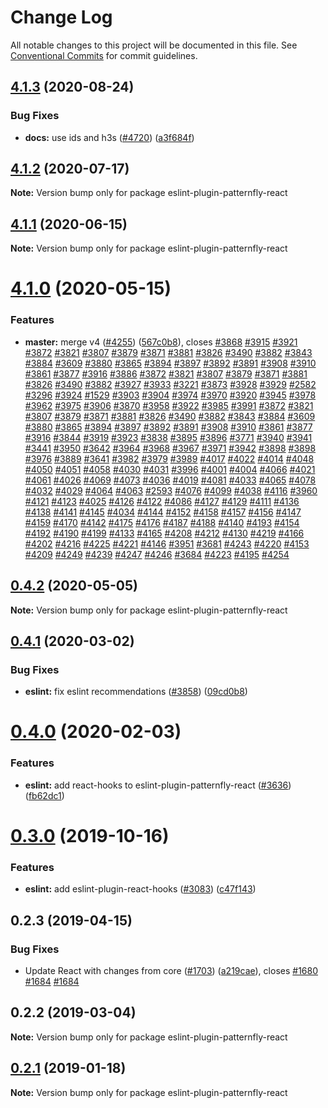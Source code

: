 # Change Log

All notable changes to this project will be documented in this file.
See [Conventional Commits](https://conventionalcommits.org) for commit guidelines.

## [4.1.3](https://github.com/patternfly/patternfly-react/compare/eslint-plugin-patternfly-react@4.1.2...eslint-plugin-patternfly-react@4.1.3) (2020-08-24)


### Bug Fixes

* **docs:** use ids and h3s ([#4720](https://github.com/patternfly/patternfly-react/issues/4720)) ([a3f684f](https://github.com/patternfly/patternfly-react/commit/a3f684fa23cfce3d8e79b86206773292790cec5c))





## [4.1.2](https://github.com/patternfly/patternfly-react/compare/eslint-plugin-patternfly-react@4.1.1...eslint-plugin-patternfly-react@4.1.2) (2020-07-17)

**Note:** Version bump only for package eslint-plugin-patternfly-react





## [4.1.1](https://github.com/patternfly/patternfly-react/compare/eslint-plugin-patternfly-react@4.1.0...eslint-plugin-patternfly-react@4.1.1) (2020-06-15)

**Note:** Version bump only for package eslint-plugin-patternfly-react





# [4.1.0](https://github.com/patternfly/patternfly-react/compare/eslint-plugin-patternfly-react@0.4.1...eslint-plugin-patternfly-react@4.1.0) (2020-05-15)


### Features

* **master:** merge v4 ([#4255](https://github.com/patternfly/patternfly-react/issues/4255)) ([567c0b8](https://github.com/patternfly/patternfly-react/commit/567c0b88b10d2cd629ce380745a24dacdf9dd3d1)), closes [#3868](https://github.com/patternfly/patternfly-react/issues/3868) [#3915](https://github.com/patternfly/patternfly-react/issues/3915) [#3921](https://github.com/patternfly/patternfly-react/issues/3921) [#3872](https://github.com/patternfly/patternfly-react/issues/3872) [#3821](https://github.com/patternfly/patternfly-react/issues/3821) [#3807](https://github.com/patternfly/patternfly-react/issues/3807) [#3879](https://github.com/patternfly/patternfly-react/issues/3879) [#3871](https://github.com/patternfly/patternfly-react/issues/3871) [#3881](https://github.com/patternfly/patternfly-react/issues/3881) [#3826](https://github.com/patternfly/patternfly-react/issues/3826) [#3490](https://github.com/patternfly/patternfly-react/issues/3490) [#3882](https://github.com/patternfly/patternfly-react/issues/3882) [#3843](https://github.com/patternfly/patternfly-react/issues/3843) [#3884](https://github.com/patternfly/patternfly-react/issues/3884) [#3609](https://github.com/patternfly/patternfly-react/issues/3609) [#3880](https://github.com/patternfly/patternfly-react/issues/3880) [#3865](https://github.com/patternfly/patternfly-react/issues/3865) [#3894](https://github.com/patternfly/patternfly-react/issues/3894) [#3897](https://github.com/patternfly/patternfly-react/issues/3897) [#3892](https://github.com/patternfly/patternfly-react/issues/3892) [#3891](https://github.com/patternfly/patternfly-react/issues/3891) [#3908](https://github.com/patternfly/patternfly-react/issues/3908) [#3910](https://github.com/patternfly/patternfly-react/issues/3910) [#3861](https://github.com/patternfly/patternfly-react/issues/3861) [#3877](https://github.com/patternfly/patternfly-react/issues/3877) [#3916](https://github.com/patternfly/patternfly-react/issues/3916) [#3886](https://github.com/patternfly/patternfly-react/issues/3886) [#3872](https://github.com/patternfly/patternfly-react/issues/3872) [#3821](https://github.com/patternfly/patternfly-react/issues/3821) [#3807](https://github.com/patternfly/patternfly-react/issues/3807) [#3879](https://github.com/patternfly/patternfly-react/issues/3879) [#3871](https://github.com/patternfly/patternfly-react/issues/3871) [#3881](https://github.com/patternfly/patternfly-react/issues/3881) [#3826](https://github.com/patternfly/patternfly-react/issues/3826) [#3490](https://github.com/patternfly/patternfly-react/issues/3490) [#3882](https://github.com/patternfly/patternfly-react/issues/3882) [#3927](https://github.com/patternfly/patternfly-react/issues/3927) [#3933](https://github.com/patternfly/patternfly-react/issues/3933) [#3221](https://github.com/patternfly/patternfly-react/issues/3221) [#3873](https://github.com/patternfly/patternfly-react/issues/3873) [#3928](https://github.com/patternfly/patternfly-react/issues/3928) [#3929](https://github.com/patternfly/patternfly-react/issues/3929) [#2582](https://github.com/patternfly/patternfly-react/issues/2582) [#3296](https://github.com/patternfly/patternfly-react/issues/3296) [#3924](https://github.com/patternfly/patternfly-react/issues/3924) [#1529](https://github.com/patternfly/patternfly-react/issues/1529) [#3903](https://github.com/patternfly/patternfly-react/issues/3903) [#3904](https://github.com/patternfly/patternfly-react/issues/3904) [#3974](https://github.com/patternfly/patternfly-react/issues/3974) [#3970](https://github.com/patternfly/patternfly-react/issues/3970) [#3920](https://github.com/patternfly/patternfly-react/issues/3920) [#3945](https://github.com/patternfly/patternfly-react/issues/3945) [#3978](https://github.com/patternfly/patternfly-react/issues/3978) [#3962](https://github.com/patternfly/patternfly-react/issues/3962) [#3975](https://github.com/patternfly/patternfly-react/issues/3975) [#3906](https://github.com/patternfly/patternfly-react/issues/3906) [#3870](https://github.com/patternfly/patternfly-react/issues/3870) [#3958](https://github.com/patternfly/patternfly-react/issues/3958) [#3922](https://github.com/patternfly/patternfly-react/issues/3922) [#3985](https://github.com/patternfly/patternfly-react/issues/3985) [#3991](https://github.com/patternfly/patternfly-react/issues/3991) [#3872](https://github.com/patternfly/patternfly-react/issues/3872) [#3821](https://github.com/patternfly/patternfly-react/issues/3821) [#3807](https://github.com/patternfly/patternfly-react/issues/3807) [#3879](https://github.com/patternfly/patternfly-react/issues/3879) [#3871](https://github.com/patternfly/patternfly-react/issues/3871) [#3881](https://github.com/patternfly/patternfly-react/issues/3881) [#3826](https://github.com/patternfly/patternfly-react/issues/3826) [#3490](https://github.com/patternfly/patternfly-react/issues/3490) [#3882](https://github.com/patternfly/patternfly-react/issues/3882) [#3843](https://github.com/patternfly/patternfly-react/issues/3843) [#3884](https://github.com/patternfly/patternfly-react/issues/3884) [#3609](https://github.com/patternfly/patternfly-react/issues/3609) [#3880](https://github.com/patternfly/patternfly-react/issues/3880) [#3865](https://github.com/patternfly/patternfly-react/issues/3865) [#3894](https://github.com/patternfly/patternfly-react/issues/3894) [#3897](https://github.com/patternfly/patternfly-react/issues/3897) [#3892](https://github.com/patternfly/patternfly-react/issues/3892) [#3891](https://github.com/patternfly/patternfly-react/issues/3891) [#3908](https://github.com/patternfly/patternfly-react/issues/3908) [#3910](https://github.com/patternfly/patternfly-react/issues/3910) [#3861](https://github.com/patternfly/patternfly-react/issues/3861) [#3877](https://github.com/patternfly/patternfly-react/issues/3877) [#3916](https://github.com/patternfly/patternfly-react/issues/3916) [#3844](https://github.com/patternfly/patternfly-react/issues/3844) [#3919](https://github.com/patternfly/patternfly-react/issues/3919) [#3923](https://github.com/patternfly/patternfly-react/issues/3923) [#3838](https://github.com/patternfly/patternfly-react/issues/3838) [#3895](https://github.com/patternfly/patternfly-react/issues/3895) [#3896](https://github.com/patternfly/patternfly-react/issues/3896) [#3771](https://github.com/patternfly/patternfly-react/issues/3771) [#3940](https://github.com/patternfly/patternfly-react/issues/3940) [#3941](https://github.com/patternfly/patternfly-react/issues/3941) [#3441](https://github.com/patternfly/patternfly-react/issues/3441) [#3950](https://github.com/patternfly/patternfly-react/issues/3950) [#3642](https://github.com/patternfly/patternfly-react/issues/3642) [#3964](https://github.com/patternfly/patternfly-react/issues/3964) [#3968](https://github.com/patternfly/patternfly-react/issues/3968) [#3967](https://github.com/patternfly/patternfly-react/issues/3967) [#3971](https://github.com/patternfly/patternfly-react/issues/3971) [#3942](https://github.com/patternfly/patternfly-react/issues/3942) [#3898](https://github.com/patternfly/patternfly-react/issues/3898) [#3898](https://github.com/patternfly/patternfly-react/issues/3898) [#3976](https://github.com/patternfly/patternfly-react/issues/3976) [#3889](https://github.com/patternfly/patternfly-react/issues/3889) [#3641](https://github.com/patternfly/patternfly-react/issues/3641) [#3982](https://github.com/patternfly/patternfly-react/issues/3982) [#3979](https://github.com/patternfly/patternfly-react/issues/3979) [#3989](https://github.com/patternfly/patternfly-react/issues/3989) [#4017](https://github.com/patternfly/patternfly-react/issues/4017) [#4022](https://github.com/patternfly/patternfly-react/issues/4022) [#4014](https://github.com/patternfly/patternfly-react/issues/4014) [#4048](https://github.com/patternfly/patternfly-react/issues/4048) [#4050](https://github.com/patternfly/patternfly-react/issues/4050) [#4051](https://github.com/patternfly/patternfly-react/issues/4051) [#4058](https://github.com/patternfly/patternfly-react/issues/4058) [#4030](https://github.com/patternfly/patternfly-react/issues/4030) [#4031](https://github.com/patternfly/patternfly-react/issues/4031) [#3996](https://github.com/patternfly/patternfly-react/issues/3996) [#4001](https://github.com/patternfly/patternfly-react/issues/4001) [#4004](https://github.com/patternfly/patternfly-react/issues/4004) [#4066](https://github.com/patternfly/patternfly-react/issues/4066) [#4021](https://github.com/patternfly/patternfly-react/issues/4021) [#4061](https://github.com/patternfly/patternfly-react/issues/4061) [#4026](https://github.com/patternfly/patternfly-react/issues/4026) [#4069](https://github.com/patternfly/patternfly-react/issues/4069) [#4073](https://github.com/patternfly/patternfly-react/issues/4073) [#4036](https://github.com/patternfly/patternfly-react/issues/4036) [#4019](https://github.com/patternfly/patternfly-react/issues/4019) [#4081](https://github.com/patternfly/patternfly-react/issues/4081) [#4033](https://github.com/patternfly/patternfly-react/issues/4033) [#4065](https://github.com/patternfly/patternfly-react/issues/4065) [#4078](https://github.com/patternfly/patternfly-react/issues/4078) [#4032](https://github.com/patternfly/patternfly-react/issues/4032) [#4029](https://github.com/patternfly/patternfly-react/issues/4029) [#4064](https://github.com/patternfly/patternfly-react/issues/4064) [#4063](https://github.com/patternfly/patternfly-react/issues/4063) [#2593](https://github.com/patternfly/patternfly-react/issues/2593) [#4076](https://github.com/patternfly/patternfly-react/issues/4076) [#4099](https://github.com/patternfly/patternfly-react/issues/4099) [#4038](https://github.com/patternfly/patternfly-react/issues/4038) [#4116](https://github.com/patternfly/patternfly-react/issues/4116) [#3960](https://github.com/patternfly/patternfly-react/issues/3960) [#4121](https://github.com/patternfly/patternfly-react/issues/4121) [#4123](https://github.com/patternfly/patternfly-react/issues/4123) [#4025](https://github.com/patternfly/patternfly-react/issues/4025) [#4126](https://github.com/patternfly/patternfly-react/issues/4126) [#4122](https://github.com/patternfly/patternfly-react/issues/4122) [#4086](https://github.com/patternfly/patternfly-react/issues/4086) [#4127](https://github.com/patternfly/patternfly-react/issues/4127) [#4129](https://github.com/patternfly/patternfly-react/issues/4129) [#4111](https://github.com/patternfly/patternfly-react/issues/4111) [#4136](https://github.com/patternfly/patternfly-react/issues/4136) [#4138](https://github.com/patternfly/patternfly-react/issues/4138) [#4141](https://github.com/patternfly/patternfly-react/issues/4141) [#4145](https://github.com/patternfly/patternfly-react/issues/4145) [#4034](https://github.com/patternfly/patternfly-react/issues/4034) [#4144](https://github.com/patternfly/patternfly-react/issues/4144) [#4152](https://github.com/patternfly/patternfly-react/issues/4152) [#4158](https://github.com/patternfly/patternfly-react/issues/4158) [#4157](https://github.com/patternfly/patternfly-react/issues/4157) [#4156](https://github.com/patternfly/patternfly-react/issues/4156) [#4147](https://github.com/patternfly/patternfly-react/issues/4147) [#4159](https://github.com/patternfly/patternfly-react/issues/4159) [#4170](https://github.com/patternfly/patternfly-react/issues/4170) [#4142](https://github.com/patternfly/patternfly-react/issues/4142) [#4175](https://github.com/patternfly/patternfly-react/issues/4175) [#4176](https://github.com/patternfly/patternfly-react/issues/4176) [#4187](https://github.com/patternfly/patternfly-react/issues/4187) [#4188](https://github.com/patternfly/patternfly-react/issues/4188) [#4140](https://github.com/patternfly/patternfly-react/issues/4140) [#4193](https://github.com/patternfly/patternfly-react/issues/4193) [#4154](https://github.com/patternfly/patternfly-react/issues/4154) [#4192](https://github.com/patternfly/patternfly-react/issues/4192) [#4190](https://github.com/patternfly/patternfly-react/issues/4190) [#4199](https://github.com/patternfly/patternfly-react/issues/4199) [#4133](https://github.com/patternfly/patternfly-react/issues/4133) [#4165](https://github.com/patternfly/patternfly-react/issues/4165) [#4208](https://github.com/patternfly/patternfly-react/issues/4208) [#4212](https://github.com/patternfly/patternfly-react/issues/4212) [#4130](https://github.com/patternfly/patternfly-react/issues/4130) [#4219](https://github.com/patternfly/patternfly-react/issues/4219) [#4166](https://github.com/patternfly/patternfly-react/issues/4166) [#4202](https://github.com/patternfly/patternfly-react/issues/4202) [#4216](https://github.com/patternfly/patternfly-react/issues/4216) [#4225](https://github.com/patternfly/patternfly-react/issues/4225) [#4221](https://github.com/patternfly/patternfly-react/issues/4221) [#4146](https://github.com/patternfly/patternfly-react/issues/4146) [#3951](https://github.com/patternfly/patternfly-react/issues/3951) [#3681](https://github.com/patternfly/patternfly-react/issues/3681) [#4243](https://github.com/patternfly/patternfly-react/issues/4243) [#4220](https://github.com/patternfly/patternfly-react/issues/4220) [#4153](https://github.com/patternfly/patternfly-react/issues/4153) [#4209](https://github.com/patternfly/patternfly-react/issues/4209) [#4249](https://github.com/patternfly/patternfly-react/issues/4249) [#4239](https://github.com/patternfly/patternfly-react/issues/4239) [#4247](https://github.com/patternfly/patternfly-react/issues/4247) [#4246](https://github.com/patternfly/patternfly-react/issues/4246) [#3684](https://github.com/patternfly/patternfly-react/issues/3684) [#4223](https://github.com/patternfly/patternfly-react/issues/4223) [#4195](https://github.com/patternfly/patternfly-react/issues/4195) [#4254](https://github.com/patternfly/patternfly-react/issues/4254)





## [0.4.2](https://github.com/patternfly/patternfly-react/compare/eslint-plugin-patternfly-react@0.4.1...eslint-plugin-patternfly-react@0.4.2) (2020-05-05)

**Note:** Version bump only for package eslint-plugin-patternfly-react





## [0.4.1](https://github.com/patternfly/patternfly-react/compare/eslint-plugin-patternfly-react@0.4.0...eslint-plugin-patternfly-react@0.4.1) (2020-03-02)


### Bug Fixes

* **eslint:** fix eslint recommendations ([#3858](https://github.com/patternfly/patternfly-react/issues/3858)) ([09cd0b8](https://github.com/patternfly/patternfly-react/commit/09cd0b8ca1495a1c4f9c870259b250ad3450e6ec))





# [0.4.0](https://github.com/patternfly/patternfly-react/compare/eslint-plugin-patternfly-react@0.3.0...eslint-plugin-patternfly-react@0.4.0) (2020-02-03)


### Features

* **eslint:** add react-hooks to eslint-plugin-patternfly-react ([#3636](https://github.com/patternfly/patternfly-react/issues/3636)) ([fb62dc1](https://github.com/patternfly/patternfly-react/commit/fb62dc11fea53222334d8708f0ff41db8eadaafa))





# [0.3.0](https://github.com/patternfly/patternfly-react/compare/eslint-plugin-patternfly-react@0.2.3...eslint-plugin-patternfly-react@0.3.0) (2019-10-16)


### Features

* **eslint:** add eslint-plugin-react-hooks ([#3083](https://github.com/patternfly/patternfly-react/issues/3083)) ([c47f143](https://github.com/patternfly/patternfly-react/commit/c47f143))





## 0.2.3 (2019-04-15)


### Bug Fixes

* Update React with changes from core ([#1703](https://github.com/patternfly/patternfly-react/issues/1703)) ([a219cae](https://github.com/patternfly/patternfly-react/commit/a219cae)), closes [#1680](https://github.com/patternfly/patternfly-react/issues/1680) [#1684](https://github.com/patternfly/patternfly-react/issues/1684) [#1684](https://github.com/patternfly/patternfly-react/issues/1684)





## 0.2.2 (2019-03-04)

**Note:** Version bump only for package eslint-plugin-patternfly-react





## [0.2.1](https://github.com/patternfly/patternfly-react/compare/eslint-plugin-patternfly-react@0.2.0...eslint-plugin-patternfly-react@0.2.1) (2019-01-18)

**Note:** Version bump only for package eslint-plugin-patternfly-react
